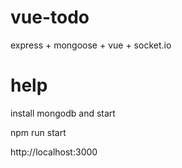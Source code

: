 # vue-todo
express + mongoose + vue + socket.io

# help
install mongodb and start

npm run start

http://localhost:3000

